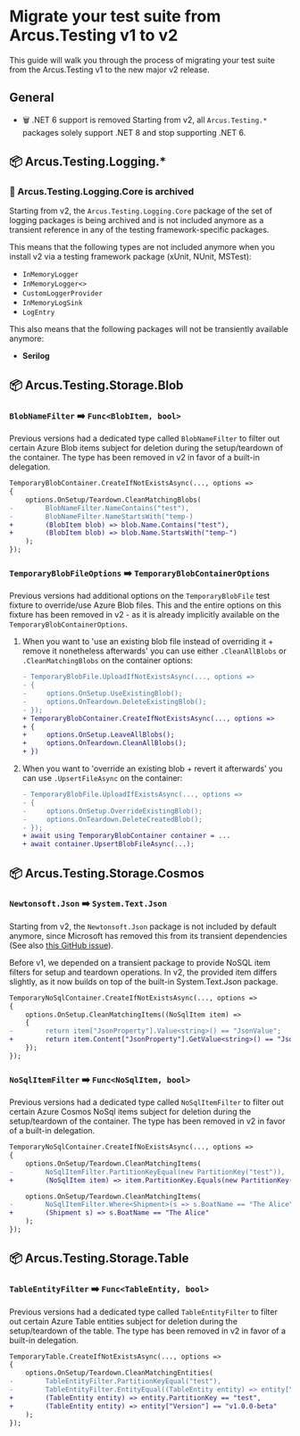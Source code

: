 # Migrate your test suite from Arcus.Testing v1 to v2
This guide will walk you through the process of migrating your test suite from the Arcus.Testing v1 to the new major v2 release.

## General
* 🗑️ .NET 6 support is removed
Starting from v2, all `Arcus.Testing.*` packages solely support .NET 8 and stop supporting .NET 6.

## 📦 Arcus.Testing.Logging.*
### 👋 Arcus.Testing.Logging.Core is archived
Starting from v2, the `Arcus.Testing.Logging.Core` package of the set of logging packages is being archived and is not included anymore as a transient reference in any of the testing framework-specific packages.

This means that the following types are not included anymore when you install v2 via a testing framework package (xUnit, NUnit, MSTest):
* `InMemoryLogger`
* `InMemoryLogger<>`
* `CustomLoggerProvider`
* `InMemoryLogSink`
* `LogEntry`

This also means that the following packages will not be transiently available anymore:
* **Serilog**

## 📦 Arcus.Testing.Storage.Blob
### `BlobNameFilter` ➡️ `Func<BlobItem, bool>`
Previous versions had a dedicated type called `BlobNameFilter` to filter out certain Azure Blob items subject for deletion during the setup/teardown of the container. The type has been removed in v2 in favor of a built-in delegation.

```diff
TemporaryBlobContainer.CreateIfNotExistsAsync(..., options =>
{
    options.OnSetup/Teardown.CleanMatchingBlobs(
-        BlobNameFilter.NameContains("test"),
-        BlobNameFilter.NameStartsWith("temp-)
+        (BlobItem blob) => blob.Name.Contains("test"),
+        (BlobItem blob) => blob.Name.StartsWith("temp-")
    );
});
```

### `TemporaryBlobFileOptions` ➡️ `TemporaryBlobContainerOptions`
Previous versions had additional options on the `TemporaryBlobFile` test fixture to override/use Azure Blob files. This and the entire options on this fixture has been removed in v2 - as it is already implicitly available on the `TemporaryBlobContainerOptions`.

1. When you want to 'use an existing blob file instead of overriding it + remove it nonetheless afterwards' you can use either `.CleanAllBlobs` or `.CleanMatchingBlobs` on the container options:
    ```diff
    - TemporaryBlobFile.UploadIfNotExistsAsync(..., options =>
    - {
    -     options.OnSetup.UseExistingBlob();
    -     options.OnTeardown.DeleteExistingBlob();
    - });
    + TemporaryBlobContainer.CreateIfNotExistsAsync(..., options =>
    + {
    +     options.OnSetup.LeaveAllBlobs();
    +     options.OnTeardown.CleanAllBlobs();
    + })
    ```
2. When you want to 'override an existing blob + revert it afterwards' you can use `.UpsertFileAsync` on the container:
    ```diff
    - TemporaryBlobFile.UploadIfExistsAsync(..., options =>
    - {
    -     options.OnSetup.OverrideExistingBlob();
    -     options.OnTeardown.DeleteCreatedBlob();
    - });
    + await using TemporaryBlobContainer container = ...
    + await container.UpsertBlobFileAsync(...);
    ```

## 📦 Arcus.Testing.Storage.Cosmos
### `Newtonsoft.Json` ➡️ `System.Text.Json`
Starting from v2, the `Newtonsoft.Json` package is not included by default anymore, since Microsoft has removed this from its transient dependencies (See also [this GitHub issue](https://github.com/Azure/azure-cosmos-dotnet-v3/issues/4900)).

Before v1, we depended on a transient package to provide NoSQL item filters for setup and teardown operations. In v2, the provided item differs slightly, as it now builds on top of the built-in System.Text.Json package.

```diff
TemporaryNoSqlContainer.CreateIfNotExistsAsync(..., options =>
{
    options.OnSetup.CleanMatchingItems((NoSqlItem item) =>
    {
-        return item["JsonProperty"].Value<string>() == "JsonValue";
+        return item.Content["JsonProperty"].GetValue<string>() == "JsonValue";
    });
});
```

### `NoSqlItemFilter` ➡️ `Func<NoSqlItem, bool>`
Previous versions had a dedicated type called `NoSqlItemFilter` to filter out certain Azure Cosmos NoSql items subject for deletion during the setup/teardown of the container. The type has been removed in v2 in favor of a built-in delegation.

```diff
TemporaryNoSqlContainer.CreateIfNoExistsAsync(..., options =>
{
    options.OnSetup/Teardown.CleanMatchingItems(
-        NoSqlItemFilter.PartitionKeyEqual(new PartitionKey("test")),
+        (NoSqlItem item) => item.PartitionKey.Equals(new PartitionKey("test")));

    options.OnSetup/Teardown.CleanMatchingItems(
-        NoSqlItemFilter.Where<Shipment>(s => s.BoatName == "The Alice")
+        (Shipment s) => s.BoatName == "The Alice"
    );
});
```

## 📦 Arcus.Testing.Storage.Table
### `TableEntityFilter` ➡️ `Func<TableEntity, bool>`
Previous versions had a dedicated type called `TableEntityFilter` to filter out certain Azure Table entities subject for deletion during the setup/teardown of the table. The type has been removed in v2 in favor of a built-in delegation.

```diff
TemporaryTable.CreateIfNotExistsAsync(..., options =>
{
    options.OnSetup/Teardown.CleanMatchingEntities(
-        TableEntityFilter.PartitionKeyEqual("test"),
-        TableEntityFilter.EntityEqual((TableEntity entity) => entity["Version"] == "v1.0.0-beta")
+        (TableEntity entity) => entity.PartitionKey == "test",
+        (TableEntity entity) => entity["Version"] == "v1.0.0-beta"
    );
});
```
